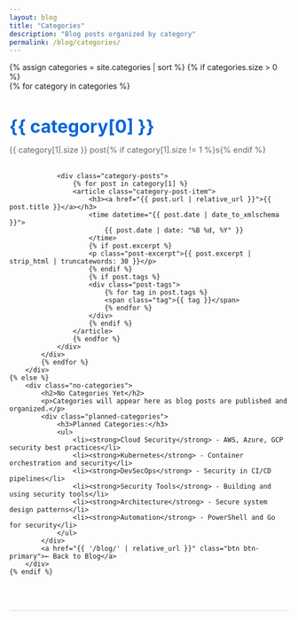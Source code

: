 ```yaml
---
layout: blog
title: "Categories"
description: "Blog posts organized by category"
permalink: /blog/categories/
---
```


<div class="categories-container">
    {% assign categories = site.categories | sort %}
    {% if categories.size > 0 %}
        <div class="categories-list">
            {% for category in categories %}
            <div class="category-section" id="{{ category[0] | slugify }}">
                <h2>{{ category[0] }}</h2>
                <p class="category-count">{{ category[1].size }} post{% if category[1].size != 1 %}s{% endif %}</p>
                
                <div class="category-posts">
                    {% for post in category[1] %}
                    <article class="category-post-item">
                        <h3><a href="{{ post.url | relative_url }}">{{ post.title }}</a></h3>
                        <time datetime="{{ post.date | date_to_xmlschema }}">
                            {{ post.date | date: "%B %d, %Y" }}
                        </time>
                        {% if post.excerpt %}
                        <p class="post-excerpt">{{ post.excerpt | strip_html | truncatewords: 30 }}</p>
                        {% endif %}
                        {% if post.tags %}
                        <div class="post-tags">
                            {% for tag in post.tags %}
                            <span class="tag">{{ tag }}</span>
                            {% endfor %}
                        </div>
                        {% endif %}
                    </article>
                    {% endfor %}
                </div>
            </div>
            {% endfor %}
        </div>
    {% else %}
        <div class="no-categories">
            <h2>No Categories Yet</h2>
            <p>Categories will appear here as blog posts are published and organized.</p>
            <div class="planned-categories">
                <h3>Planned Categories:</h3>
                <ul>
                    <li><strong>Cloud Security</strong> - AWS, Azure, GCP security best practices</li>
                    <li><strong>Kubernetes</strong> - Container orchestration and security</li>
                    <li><strong>DevSecOps</strong> - Security in CI/CD pipelines</li>
                    <li><strong>Security Tools</strong> - Building and using security tools</li>
                    <li><strong>Architecture</strong> - Secure system design patterns</li>
                    <li><strong>Automation</strong> - PowerShell and Go for security</li>
                </ul>
            </div>
            <a href="{{ '/blog/' | relative_url }}" class="btn btn-primary">← Back to Blog</a>
        </div>
    {% endif %}
</div>

<style>
.categories-container {
    max-width: 800px;
    margin: 0 auto;
}

.category-section {
    margin-bottom: 4rem;
    padding-bottom: 3rem;
    border-bottom: 2px solid var(--bg-light, #e2e8f0);
}

.category-section:last-child {
    border-bottom: none;
}

.category-section h2 {
    font-size: 2rem;
    color: var(--primary-color, #0366d6);
    margin-bottom: 0.5rem;
}

.category-count {
    color: var(--text-secondary, #666);
    font-size: 0.9rem;
    margin-bottom: 2rem;
}

.category-posts {
    display: grid;
    gap: 2rem;
}

.category-post-item {
    padding: 1.5rem;
    background: var(--bg-light, #f8f9fa);
    border-radius: 8px;
    border-left: 4px solid var(--primary-color, #0366d6);
}

.category-post-item h3 {
    margin-bottom: 0.5rem;
}

.category-post-item h3 a {
    color: var(--text-primary, #333);
    text-decoration: none;
    font-size: 1.3rem;
}

.category-post-item h3 a:hover {
    color: var(--primary-color, #0366d6);
}

.category-post-item time {
    color: var(--text-secondary, #666);
    font-size: 0.9rem;
    display: block;
    margin-bottom: 1rem;
}

.post-excerpt {
    color: var(--text-secondary, #666);
    line-height: 1.6;
    margin-bottom: 1rem;
}

.post-tags {
    display: flex;
    flex-wrap: wrap;
    gap: 0.5rem;
}

.tag {
    background: var(--bg-medium, #e2e8f0);
    color: var(--text-primary, #333);
    padding: 0.2rem 0.6rem;
    border-radius: 12px;
    font-size: 0.8rem;
}

.no-categories {
    text-align: center;
    padding: 4rem 2rem;
}

.no-categories h2 {
    color: var(--primary-color, #0366d6);
    margin-bottom: 1rem;
}

.no-categories p {
    color: var(--text-secondary, #666);
    margin-bottom: 2rem;
}

.planned-categories {
    background: var(--bg-light, #f8f9fa);
    padding: 2rem;
    border-radius: 8px;
    text-align: left;
    max-width: 600px;
    margin: 0 auto 2rem auto;
}

.planned-categories h3 {
    color: var(--primary-color, #0366d6);
    margin-bottom: 1rem;
    text-align: center;
}

.planned-categories ul {
    list-style: none;
}

.planned-categories li {
    padding: 0.8rem 0;
    border-bottom: 1px solid var(--bg-medium, #e2e8f0);
}

.planned-categories li:last-child {
    border-bottom: none;
}

.planned-categories strong {
    color: var(--primary-color, #0366d6);
}

.btn {
    display: inline-block;
    padding: 0.8rem 1.5rem;
    text-decoration: none;
    border-radius: 6px;
    font-weight: 600;
}

.btn-primary {
    background: var(--primary-color, #0366d6);
    color: white;
}

.btn-primary:hover {
    background: var(--secondary-color, #0256cc);
}

@media (max-width: 768px) {
    .category-post-item {
        padding: 1rem;
    }
}
</style>